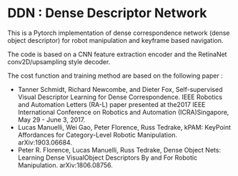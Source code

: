 # DDN : Dense Descriptor Network

This is a Pytorch implementation of dense correspondence network (dense object descriptor) for robot manipulation and keyframe based navigation.

The code is based on a CNN feature extraction encoder and the RetinaNet conv2D/upsampling style decoder. 

The cost function and training method are based on the following paper : 

- Tanner Schmidt, Richard Newcombe, and Dieter Fox, Self-supervised Visual Descriptor Learning for Dense Correspondence. IEEE Robotics and Automation Letters (RA-L) paper presented at the2017 IEEE International Conference on Robotics and Automation (ICRA)Singapore, May 29 - June 3, 2017.
- Lucas Manuelli, Wei Gao, Peter Florence, Russ Tedrake, kPAM: KeyPoint Affordances for Category-Level Robotic Manipulation. arXiv:1903.06684.
- Peter R. Florence, Lucas Manuelli, Russ Tedrake, Dense Object Nets: Learning Dense VisualObject Descriptors By and For Robotic Manipulation. arXiv:1806.08756.

